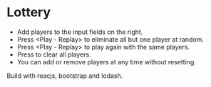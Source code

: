 # Lottery
  - Add players to the input fields on the right.
  - Press <Play - Replay> to eliminate all but one player at random.
  - Press <Play - Replay> to play again with the same players.
  - Press <Reset> to clear all players.
  - You can add or remove players at any time without resetting.

Build with reacjs, bootstrap and lodash.
